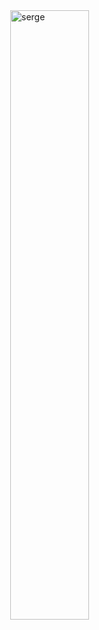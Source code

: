 
<!--
**eze-kiel/eze-kiel** is a ✨ _special_ ✨ repository because its `README.md` (this file) appears on your GitHub profile.

Here are some ideas to get you started:

- 🔭 I’m currently working on ...
- 🌱 I’m currently learning ...
- 👯 I’m looking to collaborate on ...
- 🤔 I’m looking for help with ...
- 💬 Ask me about ...
- 📫 How to reach me: ...
- 😄 Pronouns: ...
- ⚡ Fun fact: ...
-->
<style>
.center {
  display: block;
  margin-left: auto;
  margin-right: auto;
  width: 50%;
}
</style>
<img src="https://forthebadge.com/images/badges/certified-yourboyserge.svg" alt="serge" class="center">
